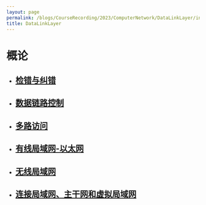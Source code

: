 ```yaml
---
layout: page
permalink: /blogs/CourseRecording/2023/ComputerNetwork/DataLinkLayer/index.html
title: DataLinkLayer
---
```



# 概论

- ## [检错与纠错](https://CRYoushiwo.github.io/blogs/CourseRecording/2023/ComputerNetwork/DataLinkLayer/ErrorDetectionAndCorrection)

- ## [数据链路控制](https://CRYoushiwo.github.io/blogs/CourseRecording/2023/ComputerNetwork/DataLinkLayer/DataDetectionControl)

- ## [多路访问](https://CRYoushiwo.github.io/blogs/CourseRecording/2023/ComputerNetwork/DataLinkLayer/MultipleAccess)

- ## [有线局域网-以太网](https://CRYoushiwo.github.io/blogs/CourseRecording/2023/ComputerNetwork/DataLinkLayer/WiredLANs)

- ## [无线局域网](https://CRYoushiwo.github.io/blogs/CourseRecording/2023/ComputerNetwork/DataLinkLayer/WirelessLANs)

- ## [连接局域网、主干网和虚拟局域网](https://CRYoushiwo.github.io/blogs/CourseRecording/2023/ComputerNetwork/DataLinkLayer/ConnectingLANs)